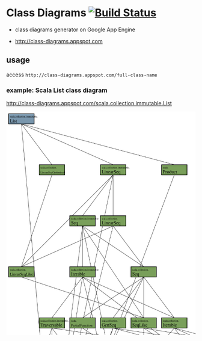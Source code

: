 # Class Diagrams [![Build Status](https://travis-ci.com/xuwei-k/class-diagrams.svg)](http://travis-ci.com/xuwei-k/class-diagrams)

* class diagrams generator on Google App Engine

* http://class-diagrams.appspot.com

## usage

access `http://class-diagrams.appspot.com/full-class-name`

### example: Scala List class diagram

http://class-diagrams.appspot.com/scala.collection.immutable.List

![Scala List](https://github.com/xuwei-k/class-diagrams/raw/master/List.png)

